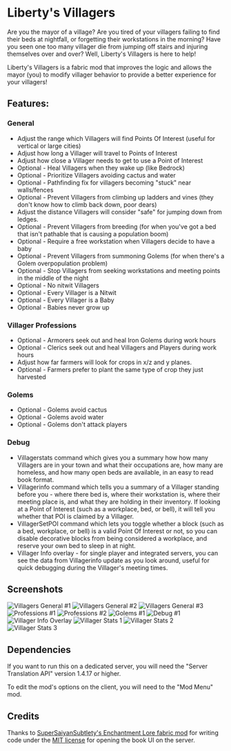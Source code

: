 # Liberty's Villagers

Are you the mayor of a village? Are you tired of your villagers failing to find their beds at nightfall, or forgetting
their workstations in the morning? Have you seen one too many villager die from jumping off stairs and injuring
themselves over and over? Well, Liberty's Villagers is here to help!

Liberty's Villagers is a fabric mod that improves the logic and allows the mayor (you) to modify villager behavior to
provide a better experience for your villagers!

## Features:

### General

* Adjust the range which Villagers will find Points Of Interest (useful for vertical or large cities)
* Adjust how long a Villager will travel to Points of Interest
* Adjust how close a Villager needs to get to use a Point of Interest
* Optional - Heal Villagers when they wake up (like Bedrock)
* Optional - Prioritize Villagers avoiding cactus and water
* Optional - Pathfinding fix for villagers becoming "stuck" near walls/fences
* Optional - Prevent Villagers from climbing up ladders and vines (they don't know how to climb back down, poor dears)
* Adjust the distance Villagers will consider "safe" for jumping down from ledges.
* Optional - Prevent Villagers from breeding (for when you've got a bed that isn't pathable that is causing a population
  boom)
* Optional - Require a free workstation when Villagers decide to have a baby
* Optional - Prevent Villagers from summoning Golems (for when there's a Golem overpopulation problem)
* Optional - Stop Villagers from seeking workstations and meeting points in the middle of the night
* Optional - No nitwit Villagers
* Optional - Every Villager is a Nitwit
* Optional - Every Villager is a Baby
* Optional - Babies never grow up

### Villager Professions

* Optional - Armorers seek out and heal Iron Golems during work hours
* Optional - Clerics seek out and heal Villagers and Players during work hours
* Adjust how far farmers will look for crops in x/z and y planes.
* Optional - Farmers prefer to plant the same type of crop they just harvested

### Golems

* Optional - Golems avoid cactus
* Optional - Golems avoid water
* Optional - Golems don't attack players

### Debug

* Villagerstats command which gives you a summary how how many Villagers are in your town and what their occupations
  are, how many are homeless, and how many open beds are available, in an easy to read book format.
* Villagerinfo command which tells you a summary of a Villager standing before you - where there bed is, where their
  workstation is, where their meeting place is, and what they are holding in their inventory. If looking at a Point of
  Interest (such as a workplace, bed, or bell), it will tell you whether that POI is claimed by a Villager.
* VillagerSetPOI command which lets you toggle whether a block (such as a bed, workplace, or bell) is a valid Point Of
  Interest or not, so you can disable decorative blocks from being considered a workplace, and reserve your own bed to
  sleep in at night.
* Villager Info overlay - for single player and integrated servers, you can see the data from Villagerinfo update as you
  look around, useful for quick debugging during the Villager's meeting times.

## Screenshots

![Villagers General #1](https://user-images.githubusercontent.com/56774556/198503647-5926ddcb-6380-4df0-b01c-8d0d6e33c69f.png)
![Villagers General #2](https://user-images.githubusercontent.com/56774556/198503643-b9a43345-1030-4cd0-bafd-3c4559b9f63c.png)
![Villagers General #3](https://user-images.githubusercontent.com/56774556/198503639-55e24002-4a6f-47b1-97fb-ccd21842f3db.png)
![Professions #1](https://user-images.githubusercontent.com/56774556/198503654-4bbaa481-5ab5-4dd8-a416-570d0e8f7b08.png)
![Professions #2](https://user-images.githubusercontent.com/56774556/198503653-5f3a2bf0-402e-42f0-8049-5e06e1c7386b.png)
![Golems #1](https://user-images.githubusercontent.com/56774556/198503651-e23bef7b-dbce-4af1-9828-c97ccb84b722.png)
![Debug #1](https://user-images.githubusercontent.com/56774556/198503649-06e800f5-96e2-4f5b-bc1c-20fa31b1e06d.png)
![Villager Info Overlay](https://user-images.githubusercontent.com/56774556/198504095-c56833cb-04b9-4b89-9ce0-307180dce9ea.png)
![Villager Stats 1](https://user-images.githubusercontent.com/56774556/201022033-e4dd03c3-4125-43c2-bc93-54611daa17fc.png)
![Villager Stats 2](https://user-images.githubusercontent.com/56774556/201022028-c436d3d4-905c-47fc-ba5e-f69543e3eb71.png)
![Villager Stats 3](https://user-images.githubusercontent.com/56774556/201022036-77711894-b7ec-482d-b8e4-6fd288fe32a8.png)

## Dependencies

If you want to run this on a dedicated server, you will need the "Server Translation API" version 1.4.17 or higher.

To edit the mod's options on the client, you will need to the "Mod Menu" mod.

## Credits

Thanks to <a href="https://gitlab.com/supersaiyansubtlety/enchantment_lore">SuperSaiyanSubtlety's Enchantment Lore
fabric mod</a>
for writing code under the <a href="https://will-lucic.mit-license.org/">MIT license</a> for opening the book UI on the
server.


